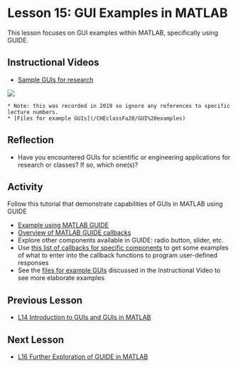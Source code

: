 # **Lesson 15: GUI Examples in MATLAB**

This lesson focuses on GUI examples within MATLAB, specifically using GUIDE.

## **Instructional Videos**
 * [Sample GUIs for research](https://www.youtube.com/watch?v=k_JD7kmkeTM&ab_channel=AshleeN.FordVersypt)
 
 [![](http://img.youtube.com/vi/k_JD7kmkeTM/0.jpg)](http://www.youtube.com/watch?v=k_JD7kmkeTM "")
 
    * Note: this was recorded in 2019 so ignore any references to specific lecture numbers.
    * [Files for example GUIs](/CHEclassFa20/GUI%20examples)

## **Reflection**
  * Have you encountered GUIs for scientific or engineering applications for research or classes? If so, which one(s)?

## **Activity**
Follow this tutorial that demonstrate capabilities of GUIs in MATLAB using GUIDE
  * [Example using MATLAB GUIDE](https://www.mathworks.com/help/matlab/creating_guis/about-the-simple-guide-gui-example.html)
  * [Overview of MATLAB GUIDE callbacks](https://www.mathworks.com/help/matlab/creating_guis/add-code-for-components-in-callbacks.html)
* Explore other components available in GUIDE: radio button, slider, etc.
* Use [this list of callbacks for specific components](https://www.mathworks.com/help/matlab/creating_guis/add-code-for-components-in-callbacks.html) to get some examples of what to enter into the callback functions to program user-defined responses
* See the [files for example GUIs](/CHEclassFa20/GUI%20examples) discussed in the Instructional Video to see more elaborate examples

## **Previous Lesson**
 * [L14 Introduction to GUIs and GUIs in MATLAB](/L14%20Introduction%20to%20GUIs.md)

## **Next Lesson**
 * [L16 Further Exploration of GUIDE in MATLAB](/L16%20Further%20Exploration%20of%20GUIDE%20in%20MATLAB.md)
